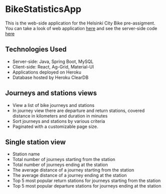 # BikeStatisticsApp
This is the web-side application for the Helsinki City Bike pre-assigment.
You can take a look of web application [here](https://helsinki-city-bike-web.herokuapp.com/) and see the server-side code  [here](https://github.com/arinasold/BikeStatisticsApp)

## Technologies Used
- Server-side: Java, Spring Boot, MySQL
- Client-side: React, Ag-Grid, Material-UI
- Applications deployed on Heroku
- Database hosted by Heroku ClearDB

## Journeys and stations views

- View a list of bike journeys and stations 
- In journey view there are departure and return stations, covered distance in kilometers and duration in minutes
- Sort journeys and stations by various criteria
- Paginated with a customizable page size.

## Single station view
- Station name
- Total number of journeys starting from the station
- Total number of journeys ending at the station
- The average distance of a journey starting from the station
- The average distance of a journey ending at the station
- Top 5 most popular return stations for journeys starting from the station
- Top 5 most popular departure stations for journeys ending at the station
